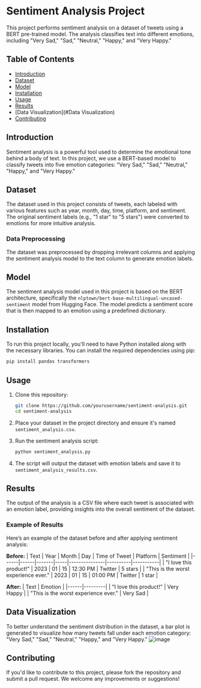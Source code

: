 # Sentiment Analysis Project

This project performs sentiment analysis on a dataset of tweets using a BERT pre-trained model. The analysis classifies text into different emotions, including "Very Sad," "Sad," "Neutral," "Happy," and "Very Happy."

## Table of Contents
- [Introduction](#introduction)
- [Dataset](#dataset)
- [Model](#model)
- [Installation](#installation)
- [Usage](#usage)
- [Results](#results)
- [Data Visualization](#Data Visualization)
- [Contributing](#contributing)

## Introduction
Sentiment analysis is a powerful tool used to determine the emotional tone behind a body of text. In this project, we use a BERT-based model to classify tweets into five emotion categories: "Very Sad," "Sad," "Neutral," "Happy," and "Very Happy."

## Dataset
The dataset used in this project consists of tweets, each labeled with various features such as year, month, day, time, platform, and sentiment. The original sentiment labels (e.g., "1 star" to "5 stars") were converted to emotions for more intuitive analysis.

### Data Preprocessing
The dataset was preprocessed by dropping irrelevant columns and applying the sentiment analysis model to the text column to generate emotion labels.

## Model
The sentiment analysis model used in this project is based on the BERT architecture, specifically the `nlptown/bert-base-multilingual-uncased-sentiment` model from Hugging Face. The model predicts a sentiment score that is then mapped to an emotion using a predefined dictionary.

## Installation
To run this project locally, you'll need to have Python installed along with the necessary libraries. You can install the required dependencies using pip:

```bash
pip install pandas transformers
```

## Usage
1. Clone this repository:
    ```bash
    git clone https://github.com/yourusername/sentiment-analysis.git
    cd sentiment-analysis
    ```

2. Place your dataset in the project directory and ensure it's named `sentiment_analysis.csv`.

3. Run the sentiment analysis script:
    ```bash
    python sentiment_analysis.py
    ```

4. The script will output the dataset with emotion labels and save it to `sentiment_analysis_results.csv`.

## Results
The output of the analysis is a CSV file where each tweet is associated with an emotion label, providing insights into the overall sentiment of the dataset.

### Example of Results
Here’s an example of the dataset before and after applying sentiment analysis:

**Before:**
| Text | Year | Month | Day | Time of Tweet | Platform | Sentiment |
|------|------|-------|-----|---------------|----------|-----------|
| "I love this product!" | 2023 | 01 | 15 | 12:30 PM | Twitter | 5 stars |
| "This is the worst experience ever." | 2023 | 01 | 15 | 01:00 PM | Twitter | 1 star |

**After:**
| Text | Emotion |
|------|---------|
| "I love this product!" | Very Happy |
| "This is the worst experience ever." | Very Sad |

## Data Visualization
To better understand the sentiment distribution in the dataset, a bar plot is generated to visualize how many tweets fall under each emotion category: "Very Sad," "Sad," "Neutral," "Happy," and "Very Happy."
![image](https://github.com/user-attachments/assets/4754c799-4699-4837-b047-cc2bc8f0d4c8)


## Contributing
If you'd like to contribute to this project, please fork the repository and submit a pull request. We welcome any improvements or suggestions!



